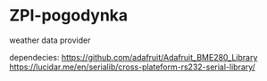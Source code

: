 # ZPI-pogodynka
weather data provider

dependecies:
https://github.com/adafruit/Adafruit_BME280_Library
https://lucidar.me/en/serialib/cross-plateform-rs232-serial-library/

